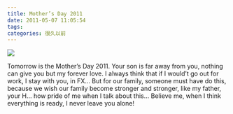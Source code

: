 ```yaml
---
title: Mother’s Day 2011
date: 2011-05-07 11:05:54
tags:
categories: 很久以前
---
```


![](http://7xqfs2.com1.z0.glb.clouddn.com/mothers_day_mkh.jpg)

Tomorrow is the Mother’s Day 2011. Your son is far away from you, nothing can give you but my forever love. I always think that if I would’t go out for work, I stay with you, in FX… But for our family, someone must have do this, because we wish our family become stronger and stronger, like my father, your H… how pride of me when I talk about this… Believe me, when I think everything is ready, I never leave you alone!
